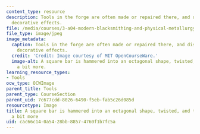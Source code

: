 ```yaml
---
content_type: resource
description: Tools in the forge are often made or repaired there, and display various
  decorative effects.
file: /media/courses/3-a04-modern-blacksmithing-and-physical-metallurgy-fall-2008/cac66c140a5428bb88574760f1b7fc5a_136.jpg
file_type: image/jpeg
image_metadata:
  caption: Tools in the forge are often made or repaired there, and display various
    decorative effects.
  credit: 'Credit: Image courtesy of MIT OpenCourseWare.'
  image-alt: A square bar is hammered into an octagonal shape, twisted, and then hammered
    a bit more.
learning_resource_types:
- Tools
ocw_type: OCWImage
parent_title: Tools
parent_type: CourseSection
parent_uid: 7c677cdd-8026-6490-f5eb-fab5c26d085d
resourcetype: Image
title: A square bar is hammered into an octagonal shape, twisted, and then hammered
  a bit more
uid: cac66c14-0a54-28bb-8857-4760f1b7fc5a
---
```

